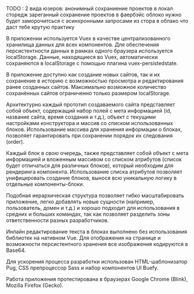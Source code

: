 ТОDO :
2 вида юзеров:
   анонимный 
      сохраниение проектов в локал сторедж
   зареганный
      сохранение проектов в фаербэйс облоко
нужно будет заморочитсься с асинхронными запросами из стора 
в облако что даст тебе крутую практику


В приложении используется Vuex в качестве централизованного хранилища данных для всех компонентов. Для обеспечения персистентности данных в рамках одного браузера используется localStorage. Данные, находящиеся во Vuex, автоматически сохраняются в localStorage с помощью плагина vuex-persistedstate.

В приложение доступно как создание новых сайтов, так и их сохранение в историю с возможностью просмотра и редактирования ранее созданных сайтов. Максимально возможное количество сохранённых сайтов ограниченно только размером localStorage.

Архитектурно каждый прототип создаваемого сайта представляет собой объект, содержащий набор полей с мета информацией (id, название сайта, время создания и т.д.), объект с текущими настройками конструктора и массив со списком использованных блоков. Использование массива для хранения информации о блоках, позволяет гарантировать при сохранении порядок их следования (order).

Каждый блок в свою очередь, также представляет собой объект с мета информацией и вложенным массивом со списком атрибутов (список будет отличаться для различных блоков), который необходим для рендеринга компонента. Использование списка атрибутов позволяет унифицировать создание блоков, вынося всю уникальную логику в отдельные компоненты-блоки.

Подобная иерархическая структура позволяет гибко масштабировать приложение, легко добавлять новые сущности (например, пользователь, домен и т.д.) и хорошо подходит для использования в средних и больших командах, так как позволяет разделить зоны ответственности разных разработчиков.

Инлайн редактирование текста в блоках выполнено без использования библиотек на нативном Vue. Для отображения на странице и возможности персистентного хранения все изображения кодируются в Base64.

Для ускорения процесса разработки использован HTML-шаблонизатор Pug, CSS препроцессор Sass и набор компонентов UI Buefy.

Работа приложения протестирована в браузерах Google Chrome (Blink), Mozilla Firefox (Gecko).

